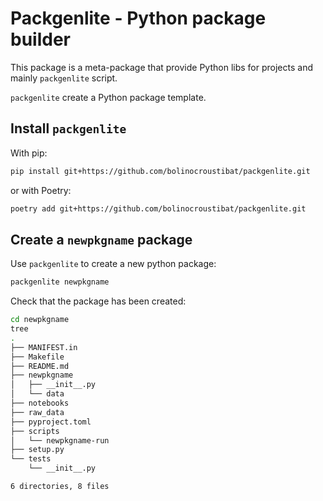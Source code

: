 # Packgenlite - Python package builder

This package is a meta-package that provide Python libs for projects
and mainly `packgenlite` script.

`packgenlite` create a Python package template.


## Install `packgenlite`

With pip:
```bash
pip install git+https://github.com/bolinocroustibat/packgenlite.git
```

or with Poetry:
```bash
poetry add git+https://github.com/bolinocroustibat/packgenlite.git
```


## Create a `newpkgname` package

Use `packgenlite` to create a new python package:

```bash
packgenlite newpkgname
```

Check that the package has been created:

```bash
cd newpkgname
tree
.
├── MANIFEST.in
├── Makefile
├── README.md
├── newpkgname
│   ├── __init__.py
│   └── data
├── notebooks
├── raw_data
├── pyproject.toml
├── scripts
│   └── newpkgname-run
├── setup.py
└── tests
    └── __init__.py

6 directories, 8 files
```

